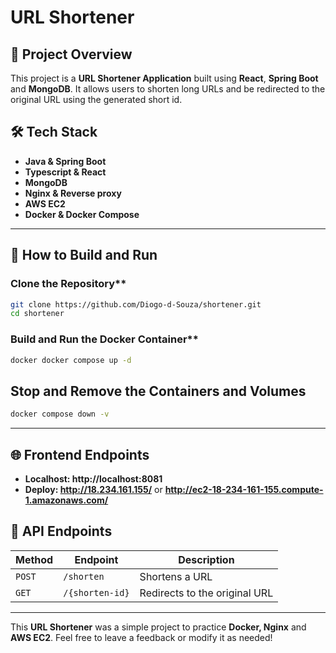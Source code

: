 # URL Shortener

## 📌 Project Overview

This project is a **URL Shortener Application** built using **React**, **Spring Boot** and **MongoDB**. It allows users to shorten long URLs and be redirected to the original URL using the generated short id.

## 🛠️ Tech Stack

- **Java & Spring Boot**
- **Typescript & React**
- **MongoDB**
- **Nginx & Reverse proxy**
- **AWS EC2**
- **Docker & Docker Compose**

---

## 🔨 How to Build and Run

### Clone the Repository\*\*

```sh
git clone https://github.com/Diogo-d-Souza/shortener.git
cd shortener
```

### Build and Run the Docker Container\*\*

```sh
docker docker compose up -d
```

## Stop and Remove the Containers and Volumes

```sh
docker compose down -v
```

---

## 🌐 Frontend Endpoints

- **Localhost: http://localhost:8081**
- **Deploy: http://18.234.161.155/** or **http://ec2-18-234-161-155.compute-1.amazonaws.com/**

## 📡 API Endpoints

| Method | Endpoint        | Description                   |
| ------ | --------------- | ----------------------------- |
| `POST` | `/shorten`      | Shortens a URL                |
| `GET`  | `/{shorten-id}` | Redirects to the original URL |

---

This **URL Shortener** was a simple project to practice **Docker, Nginx** and **AWS EC2**.
Feel free to leave a feedback or modify it as needed!
